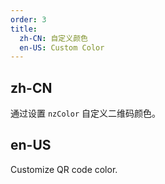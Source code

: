 ```yaml
---
order: 3
title:
  zh-CN: 自定义颜色
  en-US: Custom Color
---
```


## zh-CN

通过设置 `nzColor` 自定义二维码颜色。

## en-US

Customize QR code color.